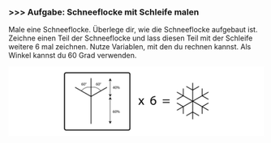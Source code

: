 ### >>> Aufgabe: Schneeflocke mit Schleife malen

Male eine Schneeflocke. Überlege dir, wie die Schneeflocke aufgebaut ist. 
Zeichne einen Teil der Schneeflocke und lass diesen Teil mit der Schleife 
weitere 6 mal zeichnen. Nutze Variablen, mit den du rechnen kannst. 
Als Winkel kannst du 60 Grad verwenden.

![Snowflake Description](../../images/snowflake.png)